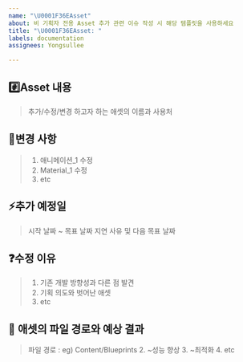 ```yaml
---
name: "\U0001F36EAsset"
about: 비 기획자 전용 Asset 추가 관련 이슈 작성 시 해당 템플릿을 사용하세요
title: "\U0001F36EAsset: "
labels: documentation
assignees: Yongsullee

---
```


## #️⃣Asset 내용

> 추가/수정/변경 하고자 하는 애셋의 이름과 사용처

## 📝변경 사항

> 1. 애니메이션_1 수정
> 2. Material_1 수정
> 3. etc

## ⚡️추가 예정일

> 시작 날짜 ~ 목표 날짜
> 지연 사유 및 다음 목표 날짜

## ❓수정 이유

> 1. 기존 개발 방향성과 다른 점 발견
> 2. 기획 의도와 벗어난 애셋
> 3. etc

## 💬 애셋의 파일 경로와 예상 결과 

> 파일 경로 : eg) Content/Blueprints
> 2. ~성능 향상
> 3. ~최적화
> 4. etc

